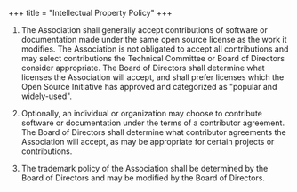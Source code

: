 +++
title = "Intellectual Property Policy"
+++

1. The Association shall generally accept contributions of software or documentation made under the same open source license as the work it modifies. The Association is not obligated to accept all contributions and may select contributions the Technical Committee or Board of Directors consider appropriate. The Board of Directors shall determine what licenses the Association will accept, and shall prefer licenses which the Open Source Initiative has approved and categorized as "popular and widely-used".

2. Optionally, an individual or organization may choose to contribute software or documentation under the terms of a contributor agreement. The Board of Directors shall determine what contributor agreements the Association will accept, as may be appropriate for certain projects or contributions. 

3. The trademark policy of the Association shall be determined by the Board of Directors and may be modified by the Board of Directors.  

